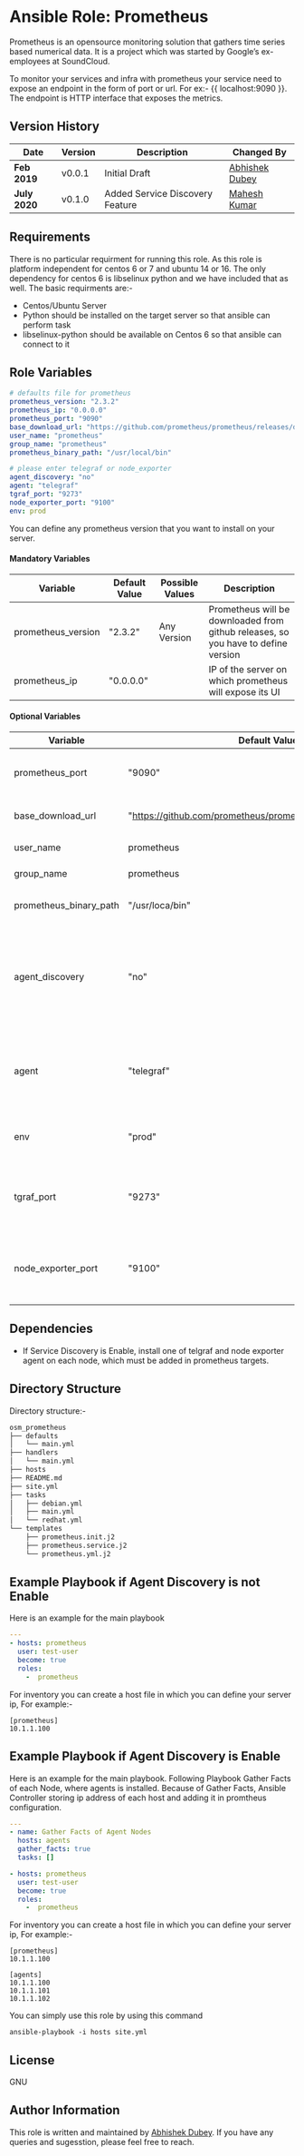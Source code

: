 # Ansible Role: Prometheus

Prometheus is an opensource monitoring solution that gathers time series based numerical data. It is a project which was started by Google’s ex-employees at SoundCloud.

To monitor your services and infra with prometheus your service need to expose an endpoint in the form of port or url. For ex:- {{ localhost:9090 }}. The endpoint is HTTP interface that exposes the metrics.

Version History
---------------

|**Date**| **Version**| **Description**| **Changed By** |
|----------|---------|---------------|-----------------|
|**Feb  2019** | v0.0.1 | Initial Draft | [Abhishek Dubey](abhishek.dubey@opstree.com) |
|**July 2020** | v0.1.0 | Added Service Discovery Feature| [Mahesh Kumar](mahesh.kumar@opstree.com) |

## Requirements

There is no particular requirment for running this role. As this role is platform independent for centos 6 or 7 and ubuntu 14 or 16. The only dependency for centos 6 is libselinux python and we have included that as well.
The basic requirments are:-
- Centos/Ubuntu Server
- Python should be installed on the target server so that ansible can perform task
- libselinux-python should be available on Centos 6 so that ansible can connect to it

## Role Variables

```yaml
# defaults file for prometheus
prometheus_version: "2.3.2"
prometheus_ip: "0.0.0.0"
prometheus_port: "9090"
base_download_url: "https://github.com/prometheus/prometheus/releases/download"
user_name: "prometheus"
group_name: "prometheus"
prometheus_binary_path: "/usr/local/bin"

# please enter telegraf or node_exporter
agent_discovery: "no"
agent: "telegraf"
tgraf_port: "9273"
node_exporter_port: "9100"
env: prod
```

You can define any prometheus version that you want to install on your server.

#### Mandatory Variables

|**Variable**|**Default Value**|**Possible Values**|**Description**|
|------------|-----------------|-------------------|---------------|
|prometheus_version | "2.3.2" | Any Version | Prometheus will be downloaded from github releases, so you have to define version |
|prometheus_ip | "0.0.0.0" | | IP of the server on which prometheus will expose its UI |

#### Optional Variables

|**Variable**|**Default Value**|**Possible Values**|**Description**|
|------------|-----------------|-------------------|---------------|
|prometheus_port | "9090" | Prometheus Service Port | Port no. of server on which prometheus should listen |
|base_download_url | "https://github.com/prometheus/prometheus/releases/download" | Base url  of Prometheus's Download link | Base url of prometheus release |
|user_name | prometheus | Any User | Prometheus User Name |
|group_name | prometheus | Any Group | Promtheus Group Name |
|prometheus_binary_path| "/usr/loca/bin" | Any Path | Path to Copy Prometheus Binary |
|agent_discovery | "no" | "yes"/"no" | Enable of Disable Agent Discovery, Agent Discovery added all the agents in Promtheus Configuration |
|agent | "telegraf" | "telegraf"/"node_exporter" | Which agent you are using to get metrics. Supported Values are "node_exporter" and "telegraf" |
|env | "prod" | Any Enviornment Name | Enviornment, in which you agents are running |
|tgraf_port | "9273" | telegraf service port | if you are using telegraf, Port no. of telegraf on which telegraf is listening |
|node_exporter_port | "9100" | Node Exporter Service Port | if Node Exporter is using as agent, Port no. of telegraf on which telegraf is listening |

## Dependencies
- If Service Discovery is Enable, install one of telgraf and node exporter agent on each node, which must be added in prometheus targets.

## Directory Structure
Directory structure:-
```bash
osm_prometheus
├── defaults
│   └── main.yml
├── handlers
│   └── main.yml
├── hosts
├── README.md
├── site.yml
├── tasks
│   ├── debian.yml
│   ├── main.yml
│   └── redhat.yml
└── templates
    ├── prometheus.init.j2
    ├── prometheus.service.j2
    └── prometheus.yml.j2
```
## Example Playbook if Agent Discovery is not Enable

Here is an example for the main playbook

```yaml
---
- hosts: prometheus
  user: test-user
  become: true
  roles:
    -  prometheus
```

For inventory you can create a host file in which you can define your server ip, For example:-
```
[prometheus]
10.1.1.100
```

## Example Playbook if Agent Discovery is Enable
Here is an example for the main playbook. Following Playbook Gather Facts of each Node, where agents is installed. Because of Gather Facts, Ansible Controller storing ip address of each host and adding it in promtheus configuration.

```yaml
---
- name: Gather Facts of Agent Nodes
  hosts: agents
  gather_facts: true
  tasks: []

- hosts: prometheus
  user: test-user
  become: true
  roles:
    -  prometheus
```

For inventory you can create a host file in which you can define your server ip, For example:-
```
[prometheus]
10.1.1.100

[agents]
10.1.1.100
10.1.1.101
10.1.1.102
```

You can simply use this role by using this command
```shell
ansible-playbook -i hosts site.yml
```
## License

GNU

## Author Information

This role is written and maintained by [Abhishek Dubey](https://github.com/iamabhishekdubey). If you have any queries and sugesstion, please feel free to reach.
